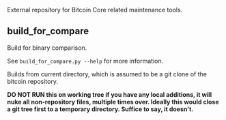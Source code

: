 External repository for Bitcoin Core related maintenance tools.

build_for_compare
--------------------

Build for binary comparison.

See `build_for_compare.py --help` for more information.

Builds from current directory, which is assumed to be a git clone of the bitcoin repository.

**DO NOT RUN this on working tree if you have any local additions, it will nuke all non-repository files, multiple times
over. Ideally this would close a git tree first to a temporary directory. Suffice to say, it doesn't.**

